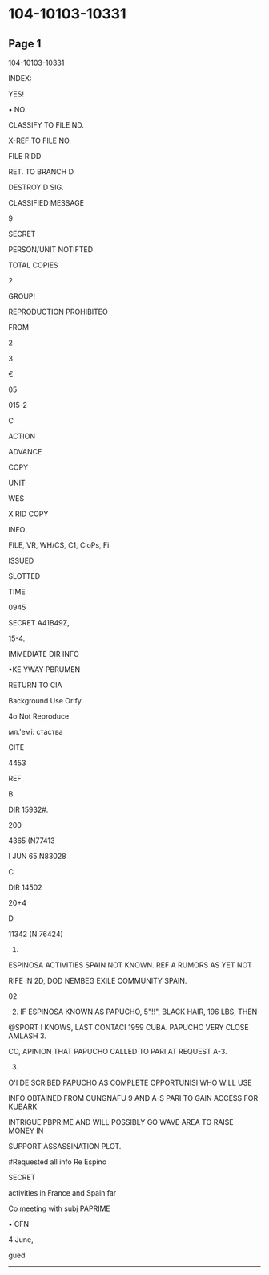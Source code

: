 # 104-10103-10331

## Page 1

104-10103-10331

INDEX:

YES!

• NO

CLASSIFY TO FILE ND.

X-REF TO FILE NO.

FILE RIDD

RET. TO BRANCH D

DESTROY D SIG.

CLASSIFIED MESSAGE

9

SECRET

PERSON/UNIT NOTIFTED

TOTAL COPIES

2

GROUP!

REPRODUCTION PROHIBITEO

FROM

2

3

€

05

015-2

C

ACTION

ADVANCE

COPY

UNIT

WES

X RID COPY

INFO

FILE, VR, WH/CS, C1, CloPs, Fi

ISSUED

SLOTTED

TIME

0945

SECRET A41B49Z,

15-4.

IMMEDIATE DIR INFO

•KE YWAY PBRUMEN

RETURN TO CIA

Background Use Orify

4o Not Reproduce

мл.'емі: стаства

CITE

4453

REF

B

DIR 15932#.

200

4365 (N77413

I JUN 65 N83028

C

DIR 14502

20+4

D

11342 (N 76424)

1.

ESPINOSA ACTIVITIES SPAIN NOT KNOWN. REF A RUMORS AS YET NOT

RIFE IN 2D, DOD NEMBEG EXILE COMMUNITY SPAIN.

02

2. IF ESPINOSA KNOWN AS PAPUCHO, 5"!!", BLACK HAIR, 196 LBS, THEN

@SPORT I KNOWS, LAST CONTACI 1959 CUBA. PAPUCHO VERY CLOSE AMLASH 3.

CO, APINION THAT PAPUCHO CALLED TO PARI AT REQUEST A-3.

3.

O'I DE SCRIBED PAPUCHO AS COMPLETE OPPORTUNISI WHO WILL USE

INFO OBTAINED FROM CUNGNAFU 9 AND A-S PARI TO GAIN ACCESS FOR KUBARK

INTRIGUE PBPRIME AND WILL POSSIBLY GO WAVE AREA TO RAISE MONEY IN

SUPPORT ASSASSINATION PLOT.

#Requested all info Re Espino

SECRET

activities in France and Spain far

Co meeting with subj PAPRIME

• CFN

4 June,

gued

---


